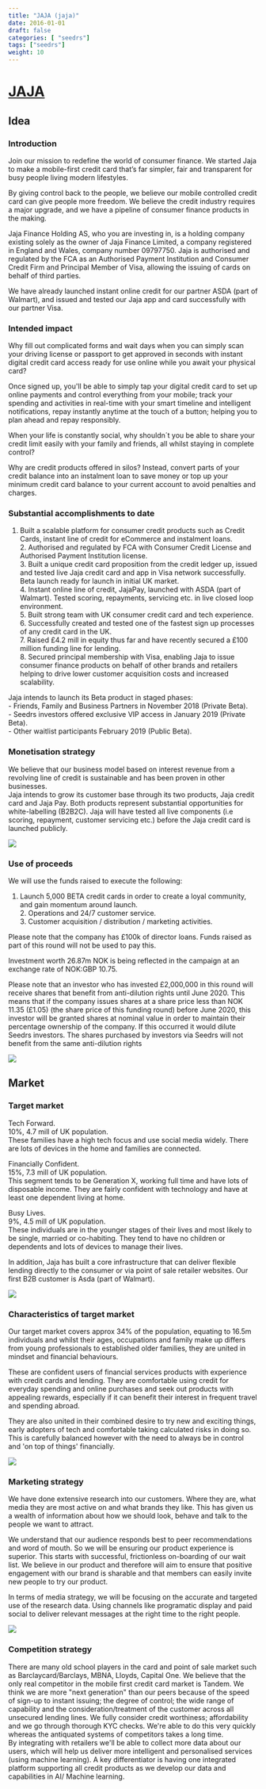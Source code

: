 ```yaml
---
title: "JAJA (jaja)"
date: 2016-01-01
draft: false
categories: [ "seedrs"]
tags: ["seedrs"]
weight: 10
---
```


# [JAJA](https://www.seedrs.com/jaja)

## Idea

### Introduction

Join our mission to redefine the world of consumer finance. We started Jaja to make a mobile-first credit card that’s far simpler, fair and transparent for busy people living modern lifestyles.

By giving control back to the people, we believe our mobile controlled credit card can give people more freedom. We believe the credit industry requires a major upgrade, and we have a pipeline of consumer finance products in the making.

Jaja Finance Holding AS, who you are investing in, is a holding company existing solely as the owner of Jaja Finance Limited, a company registered in England and Wales, company number 09797750. Jaja is authorised and regulated by the FCA as an Authorised Payment Institution and Consumer Credit Firm and Principal Member of Visa, allowing the issuing of cards on behalf of third parties.

We have already launched instant online credit for our partner ASDA (part of Walmart), and issued and tested our Jaja app and card successfully with our partner Visa.

### Intended impact

Why fill out complicated forms and wait days when you can simply scan your driving license or passport to get approved in seconds with instant digital credit card access ready for use online while you await your physical card?

Once signed up, you'll be able to simply tap your digital credit card to set up online payments and control everything from your mobile; track your spending and activities in real-time with your smart timeline and intelligent notifications, repay instantly anytime at the touch of a button; helping you to plan ahead and repay responsibly.

When your life is constantly social, why shouldn´t you be able to share your credit limit easily with your family and friends, all whilst staying in complete control?

Why are credit products offered in silos? Instead, convert parts of your credit balance into an instalment loan to save money or top up your minimum credit card balance to your current account to avoid penalties and charges.

### Substantial accomplishments to date

1. Built a scalable platform for consumer credit products such as Credit Cards, instant line of credit for eCommerce and instalment loans. <br>2. Authorised and regulated by FCA with Consumer Credit License and Authorised Payment Institution license. <br>3. Built a unique credit card proposition from the credit ledger up, issued and tested live Jaja credit card and app in Visa network successfully. Beta launch ready for launch in initial UK market. <br>4. Instant online line of credit, JajaPay, launched with ASDA (part of Walmart). Tested scoring, repayments, servicing etc. in live closed loop environment. <br>5. Built strong team with UK consumer credit card and tech experience. <br>6. Successfully created and tested one of the fastest sign up processes of any credit card in the UK. <br>7. Raised £4.2 mill in equity thus far and have recently secured a £100 million funding line for lending. <br>8. Secured principal membership with Visa, enabling Jaja to issue consumer finance products on behalf of other brands and retailers helping to drive lower customer acquisition costs and increased scalability.

Jaja intends to launch its Beta product in staged phases: <br>- Friends, Family and Business Partners in November 2018 (Private Beta). <br>- Seedrs investors offered exclusive VIP access in January 2019 (Private Beta). <br>- Other waitlist participants February 2019 (Public Beta).

### Monetisation strategy

We believe that our business model based on interest revenue from a revolving line of credit is sustainable and has been proven in other businesses. <br>Jaja intends to grow its customer base through its two products, Jaja credit card and Jaja Pay. Both products represent substantial opportunities for white-labelling (B2B2C). Jaja will have tested all live components (i.e scoring, repayment, customer servicing etc.) before the Jaja credit card is launched publicly.

![](/img/seedrs/uploads/startup/section_image/image/16091/9cmvtknon19ww9yhwmnzouusrf65hzk/Picture4.png?rect=0%2C0%2C864%2C864&w=600&fit=clip&s=27b6ceefe2fdd3558d4846e27fcad282)

### Use of proceeds

We will use the funds raised to execute the following:

1. Launch 5,000 BETA credit cards in order to create a loyal community, and gain momentum around launch. <br>2. Operations and 24/7 customer service. <br>3. Customer acquisition / distribution / marketing activities.

Please note that the company has £100k of director loans. Funds raised as part of this round will not be used to pay this.

Investment worth 26.87m NOK is being reflected in the campaign at an exchange rate of NOK:GBP 10.75.

Please note that an investor who has invested £2,000,000 in this round will receive shares that benefit from anti-dilution rights until June 2020. This means that if the company issues shares at a share price less than NOK 11.35 (£1.05) (the share price of this funding round) before June 2020, this investor will be granted shares at nominal value in order to maintain their percentage ownership of the company. If this occurred it would dilute Seedrs investors. The shares purchased by investors via Seedrs will not benefit from the same anti-dilution rights

![](/img/seedrs/uploads/startup/section_image/image/16095/biuiegkqmkr9usgn953q98jorbnji25/Picture6.png?rect=0%2C0%2C864%2C575&w=600&fit=clip&s=30a764fa552d8c0414b8d444f7fa2737)

## Market

### Target market

Tech Forward. <br>10%, 4.7 mill of UK population. <br>These families have a high tech focus and use social media widely. There are lots of devices in the home and families are connected.

Financially Confident. <br>15%, 7.3 mill of UK population. <br>This segment tends to be Generation X, working full time and have lots of disposable income. They are fairly confident with technology and have at least one dependent living at home.

Busy Lives. <br>9%, 4.5 mill of UK population. <br>These individuals are in the younger stages of their lives and most likely to be single, married or co-habiting. They tend to have no children or dependents and lots of devices to manage their lives.

In addition, Jaja has built a core infrastructure that can deliver flexible lending directly to the consumer or via point of sale retailer websites. Our first B2B customer is Asda (part of Walmart).

![](/img/seedrs/uploads/startup/section_image/image/16082/7xdddbvey6cjcvek7brx1bxg4z941pi/Picture1.png?rect=0%2C0%2C864%2C864&w=600&fit=clip&s=cf7eff235af4336828de29c6ed089508)

### Characteristics of target market

Our target market covers approx 34% of the population, equating to 16.5m individuals and whilst their ages, occupations and family make up differs from young professionals to established older families, they are united in mindset and financial behaviours.

These are confident users of financial services products with experience with credit cards and lending. They are comfortable using credit for everyday spending and online purchases and seek out products with appealing rewards, especially if it can benefit their interest in frequent travel and spending abroad.

They are also united in their combined desire to try new and exciting things, early adopters of tech and comfortable taking calculated risks in doing so. This is carefully balanced however with the need to always be in control and 'on top of things' financially.

![](/img/seedrs/uploads/startup/section_image/image/16067/6itha3v994piaxj7rrhkv3z5x5o1gxx/Screen_Shot_2018-10-25_at_19.57.55.png?rect=0%2C0%2C2340%2C1560&w=600&fit=clip&s=7f3dca6d43cfc9eeaf12c877ad099394)

### Marketing strategy

We have done extensive research into our customers. Where they are, what media they are most active on and what brands they like. This has given us a wealth of information about how we should look, behave and talk to the people we want to attract.

We understand that our audience responds best to peer recommendations and word of mouth. So we will be ensuring our product experience is superior. This starts with successful, frictionless on-boarding of our wait list. We believe in our product and therefore will aim to ensure that positive engagement with our brand is sharable and that members can easily invite new people to try our product.

In terms of media strategy, we will be focusing on the accurate and targeted use of the research data. Using channels like programatic display and paid social to deliver relevant messages at the right time to the right people.

![](/img/seedrs/uploads/startup/section_image/image/16068/2uui3124cjl0qvtxruzx79kp3jjkdzk/image__2_.png?rect=0%2C0%2C1718%2C916&w=600&fit=clip&s=a816b7a39282871ffc13de50774262d6)

### Competition strategy

There are many old school players in the card and point of sale market such as Barclaycard/Barclays, MBNA, Lloyds, Capital One. We believe that the only real competitor in the mobile first credit card market is Tandem. We think we are more "next generation" than our peers because of the speed of sign-up to instant issuing; the degree of control; the wide range of capability and the consideration/treatment of the customer across all unsecured lending lines. We fully consider credit worthiness; affordability and we go through thorough KYC checks. We're able to do this very quickly whereas the antiquated systems of competitors takes a long time. <br>By integrating with retailers we'll be able to collect more data about our users, which will help us deliver more intelligent and personalised services (using machine learning). A key differentiator is having one integrated platform supporting all credit products as we develop our data and capabilities in AI/ Machine learning.

